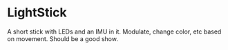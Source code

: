 # LightStick

A short stick with LEDs and an IMU in it. Modulate, change color, etc based on movement. Should be a good show.